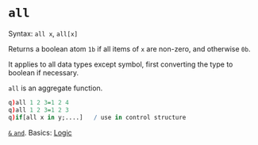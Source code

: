 # `all`




Syntax: `all x`, `all[x]`

Returns a boolean atom `1b` if all items of `x` are non-zero, and otherwise `0b`. 

It applies to all data types except symbol, first converting the type to boolean if necessary.

`all` is an aggregate function.

```q
q)all 1 2 3=1 2 4
q)all 1 2 3=1 2 3
q)if[all x in y;....]   / use in control structure
```

<i class="far fa-hand-point-right"></i>
[`&` `and`](minimum.md). 
Basics: [Logic](../basics/logic.md)